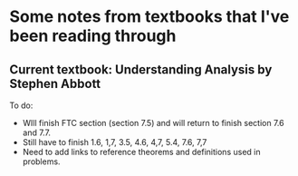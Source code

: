# Some notes from textbooks that I've been reading through

## Current textbook: Understanding Analysis by Stephen Abbott
To do: 
  - WIll finish FTC section (section 7.5) and will return to finish section 7.6 and 7.7. 
  - Still have to finish 1.6, 1,7, 3.5, 4.6, 4,7, 5.4, 7.6, 7,7
  - Need to add links to reference theorems and definitions used in problems.

